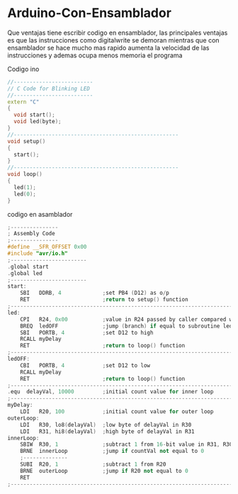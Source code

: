 # Arduino-Con-Ensamblador

Que ventajas tiene escribir codigo en ensamblador, las principales ventajas es que las instrucciones como digitalwrite se demoran mientras que con ensamblador se hace mucho mas rapido aumenta la velocidad de las instrucciones y ademas ocupa menos memoria el programa

Codigo ino
```c++
//-------------------------
// C Code for Blinking LED
//-------------------------
extern "C"
{
  void start();
  void led(byte);
}
//----------------------------------------------------
void setup()
{
  start();
}
//----------------------------------------------------
void loop()
{
  led(1);
  led(0);
}
```

codigo en asamblador
```c++
;---------------
; Assembly Code
;---------------
#define __SFR_OFFSET 0x00
#include "avr/io.h"
;------------------------
.global start
.global led
;------------------------
start:
    SBI   DDRB, 4             ;set PB4 (D12) as o/p
    RET                       ;return to setup() function
;---------------------------------------------------------------------------
led:
    CPI   R24, 0x00           ;value in R24 passed by caller compared with 0
    BREQ  ledOFF              ;jump (branch) if equal to subroutine ledOFF
    SBI   PORTB, 4            ;set D12 to high
    RCALL myDelay
    RET                       ;return to loop() function
;---------------------------------------------------------------------------
ledOFF:
    CBI   PORTB, 4            ;set D12 to low
    RCALL myDelay
    RET                       ;return to loop() function
;---------------------------------------------------------------------------
.equ  delayVal, 10000         ;initial count value for inner loop
;---------------------------------------------------------------------------
myDelay:
    LDI   R20, 100            ;initial count value for outer loop
outerLoop:
    LDI   R30, lo8(delayVal)  ;low byte of delayVal in R30
    LDI   R31, hi8(delayVal)  ;high byte of delayVal in R31
innerLoop:
    SBIW  R30, 1              ;subtract 1 from 16-bit value in R31, R30
    BRNE  innerLoop           ;jump if countVal not equal to 0
    ;--------------
    SUBI  R20, 1              ;subtract 1 from R20
    BRNE  outerLoop           ;jump if R20 not equal to 0
    RET
;---------------------------------------------------------------------------
```
